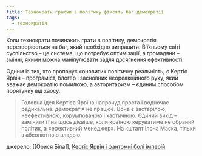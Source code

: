 ```yaml
---
title: Технократи граючи в політику фіксять баг демократії
tags:
  - технократія
---
```


Коли технократи починають грати в політику, демократія перетворюється на баг, який необхідно виправити. В їхньому світі суспільство – це система, що потребує оптимізації, а громадяни – змінні, якими можна маніпулювати задля досягнення ефективності. 

Одним із тих, хто пропонує «оновити» політичну реальність, є Кертіс Ярвін – програміст, блогер і засновник неореакційного руху, який вважає демократію помилкою, а авторитаризм – єдиним способом порятунку від хаосу.

> Головна ідея Кертіса Ярвіна напрочуд проста і водночас радикальна: демократія не працює. Вона є застарілою, неефективною, корумпованою і хаотичною. Єдиний вихід – замінити її на щось дієвіше, коли країною керуватиме не обраний політик, а «ефективний менеджер». На кшталт Ілона Маска, тільки з абсолютною владою.

джерело: [[Орися Біла]], [Кертіс Ярвін і фантомні болі імперій](https://zbruc.eu/node/120862)

